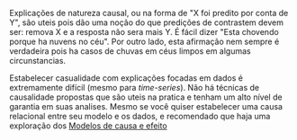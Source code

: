 Explicações de natureza causal, ou na forma de "X foi predito por conta de Y", são uteis pois dão uma noção do que predições de contrastem devem ser: remova X e a resposta não sera mais Y. É fácil dizer "Esta chovendo porque ha nuvens no céu". Por outro lado, esta afirmação nem sempre é verdadeira pois ha casos de chuvas em céus limpos em algumas circunstancias.

Estabelecer casualidade com explicações focadas em dados é extremamente difícil (mesmo para *time-series*). Não há técnicas de causalidade propostas que são uteis na pratica e tenham um alto nível de garantia em suas analises. Mesmo se você quiser estabelecer uma causa relacional entre seu modelo e os dados, e recomendado que haja uma exploração dos [Modelos de causa e efeito]()